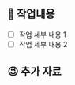 ## 📑 작업내용
<!-- 해당 이슈의 세부 작업내용을 기술합니다-->
<!-- 되도록 이슈 제목은 한줄로 표현 가능합니다.-->
- [ ] 작업 세부 내용 1
- [ ] 작업 세부 내용 2

## 😉 추가 자료
<!-- 작업의 설명에 도움되는 추가 자료를 넣어줍니다. (만약 필요하다면) -->
